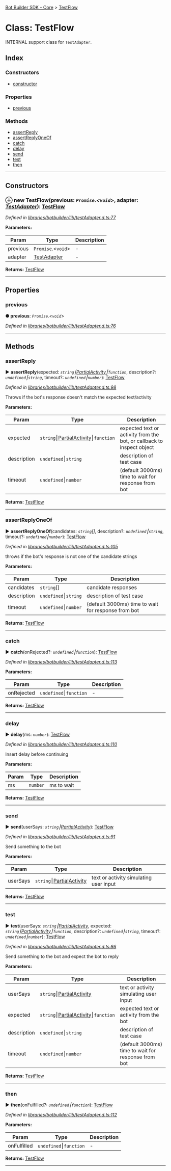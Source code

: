 [Bot Builder SDK - Core](../README.md) > [TestFlow](../classes/botbuilder.testflow.md)



# Class: TestFlow


INTERNAL support class for `TestAdapter`.

## Index

### Constructors

* [constructor](botbuilder.testflow.md#constructor)


### Properties

* [previous](botbuilder.testflow.md#previous)


### Methods

* [assertReply](botbuilder.testflow.md#assertreply)
* [assertReplyOneOf](botbuilder.testflow.md#assertreplyoneof)
* [catch](botbuilder.testflow.md#catch)
* [delay](botbuilder.testflow.md#delay)
* [send](botbuilder.testflow.md#send)
* [test](botbuilder.testflow.md#test)
* [then](botbuilder.testflow.md#then)



---
## Constructors
<a id="constructor"></a>


### ⊕ **new TestFlow**(previous: *`Promise`.<`void`>*, adapter: *[TestAdapter](botbuilder.testadapter.md)*): [TestFlow](botbuilder.testflow.md)


*Defined in [libraries/botbuilder/lib/testAdapter.d.ts:77](https://github.com/Microsoft/botbuilder-js/blob/a28edbb/libraries/botbuilder/lib/testAdapter.d.ts#L77)*



**Parameters:**

| Param | Type | Description |
| ------ | ------ | ------ |
| previous | `Promise`.<`void`>   |  - |
| adapter | [TestAdapter](botbuilder.testadapter.md)   |  - |





**Returns:** [TestFlow](botbuilder.testflow.md)

---


## Properties
<a id="previous"></a>

###  previous

**●  previous**:  *`Promise`.<`void`>* 

*Defined in [libraries/botbuilder/lib/testAdapter.d.ts:76](https://github.com/Microsoft/botbuilder-js/blob/a28edbb/libraries/botbuilder/lib/testAdapter.d.ts#L76)*





___


## Methods
<a id="assertreply"></a>

###  assertReply

► **assertReply**(expected: *`string`⎮[Partial]()[Activity](../interfaces/botbuilder.activity.md)⎮`function`*, description?: *`undefined`⎮`string`*, timeout?: *`undefined`⎮`number`*): [TestFlow](botbuilder.testflow.md)



*Defined in [libraries/botbuilder/lib/testAdapter.d.ts:98](https://github.com/Microsoft/botbuilder-js/blob/a28edbb/libraries/botbuilder/lib/testAdapter.d.ts#L98)*



Throws if the bot's response doesn't match the expected text/activity


**Parameters:**

| Param | Type | Description |
| ------ | ------ | ------ |
| expected | `string`⎮[Partial]()[Activity](../interfaces/botbuilder.activity.md)⎮`function`   |  expected text or activity from the bot, or callback to inspect object |
| description | `undefined`⎮`string`   |  description of test case |
| timeout | `undefined`⎮`number`   |  (default 3000ms) time to wait for response from bot |





**Returns:** [TestFlow](botbuilder.testflow.md)





___

<a id="assertreplyoneof"></a>

###  assertReplyOneOf

► **assertReplyOneOf**(candidates: *`string`[]*, description?: *`undefined`⎮`string`*, timeout?: *`undefined`⎮`number`*): [TestFlow](botbuilder.testflow.md)



*Defined in [libraries/botbuilder/lib/testAdapter.d.ts:105](https://github.com/Microsoft/botbuilder-js/blob/a28edbb/libraries/botbuilder/lib/testAdapter.d.ts#L105)*



throws if the bot's response is not one of the candidate strings


**Parameters:**

| Param | Type | Description |
| ------ | ------ | ------ |
| candidates | `string`[]   |  candidate responses |
| description | `undefined`⎮`string`   |  description of test case |
| timeout | `undefined`⎮`number`   |  (default 3000ms) time to wait for response from bot |





**Returns:** [TestFlow](botbuilder.testflow.md)





___

<a id="catch"></a>

###  catch

► **catch**(onRejected?: *`undefined`⎮`function`*): [TestFlow](botbuilder.testflow.md)



*Defined in [libraries/botbuilder/lib/testAdapter.d.ts:113](https://github.com/Microsoft/botbuilder-js/blob/a28edbb/libraries/botbuilder/lib/testAdapter.d.ts#L113)*



**Parameters:**

| Param | Type | Description |
| ------ | ------ | ------ |
| onRejected | `undefined`⎮`function`   |  - |





**Returns:** [TestFlow](botbuilder.testflow.md)





___

<a id="delay"></a>

###  delay

► **delay**(ms: *`number`*): [TestFlow](botbuilder.testflow.md)



*Defined in [libraries/botbuilder/lib/testAdapter.d.ts:110](https://github.com/Microsoft/botbuilder-js/blob/a28edbb/libraries/botbuilder/lib/testAdapter.d.ts#L110)*



Insert delay before continuing


**Parameters:**

| Param | Type | Description |
| ------ | ------ | ------ |
| ms | `number`   |  ms to wait |





**Returns:** [TestFlow](botbuilder.testflow.md)





___

<a id="send"></a>

###  send

► **send**(userSays: *`string`⎮[Partial]()[Activity](../interfaces/botbuilder.activity.md)*): [TestFlow](botbuilder.testflow.md)



*Defined in [libraries/botbuilder/lib/testAdapter.d.ts:91](https://github.com/Microsoft/botbuilder-js/blob/a28edbb/libraries/botbuilder/lib/testAdapter.d.ts#L91)*



Send something to the bot


**Parameters:**

| Param | Type | Description |
| ------ | ------ | ------ |
| userSays | `string`⎮[Partial]()[Activity](../interfaces/botbuilder.activity.md)   |  text or activity simulating user input |





**Returns:** [TestFlow](botbuilder.testflow.md)





___

<a id="test"></a>

###  test

► **test**(userSays: *`string`⎮[Partial]()[Activity](../interfaces/botbuilder.activity.md)*, expected: *`string`⎮[Partial]()[Activity](../interfaces/botbuilder.activity.md)⎮`function`*, description?: *`undefined`⎮`string`*, timeout?: *`undefined`⎮`number`*): [TestFlow](botbuilder.testflow.md)



*Defined in [libraries/botbuilder/lib/testAdapter.d.ts:86](https://github.com/Microsoft/botbuilder-js/blob/a28edbb/libraries/botbuilder/lib/testAdapter.d.ts#L86)*



Send something to the bot and expect the bot to reply


**Parameters:**

| Param | Type | Description |
| ------ | ------ | ------ |
| userSays | `string`⎮[Partial]()[Activity](../interfaces/botbuilder.activity.md)   |  text or activity simulating user input |
| expected | `string`⎮[Partial]()[Activity](../interfaces/botbuilder.activity.md)⎮`function`   |  expected text or activity from the bot |
| description | `undefined`⎮`string`   |  description of test case |
| timeout | `undefined`⎮`number`   |  (default 3000ms) time to wait for response from bot |





**Returns:** [TestFlow](botbuilder.testflow.md)





___

<a id="then"></a>

###  then

► **then**(onFulfilled?: *`undefined`⎮`function`*): [TestFlow](botbuilder.testflow.md)



*Defined in [libraries/botbuilder/lib/testAdapter.d.ts:112](https://github.com/Microsoft/botbuilder-js/blob/a28edbb/libraries/botbuilder/lib/testAdapter.d.ts#L112)*



**Parameters:**

| Param | Type | Description |
| ------ | ------ | ------ |
| onFulfilled | `undefined`⎮`function`   |  - |





**Returns:** [TestFlow](botbuilder.testflow.md)





___


